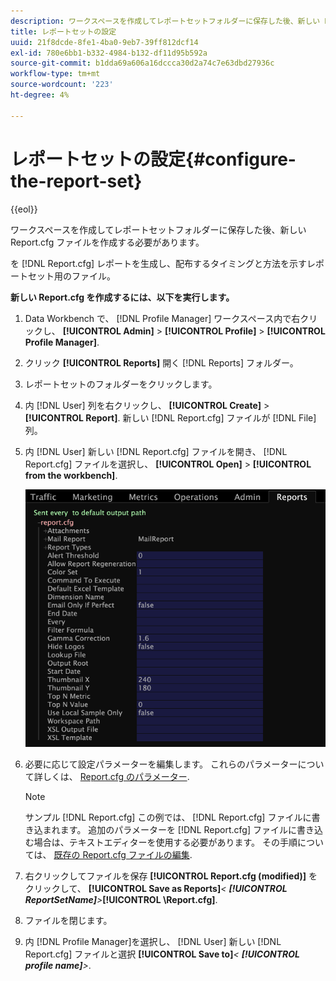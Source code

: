 ```yaml
---
description: ワークスペースを作成してレポートセットフォルダーに保存した後、新しい Report.cfg ファイルを作成する必要があります。
title: レポートセットの設定
uuid: 21f8dcde-8fe1-4ba0-9eb7-39ff812dcf14
exl-id: 780e6bb1-b332-4984-b132-df11d95b592a
source-git-commit: b1dda69a606a16dccca30d2a74c7e63dbd27936c
workflow-type: tm+mt
source-wordcount: '223'
ht-degree: 4%

---
```


# レポートセットの設定{#configure-the-report-set}

{{eol}}

ワークスペースを作成してレポートセットフォルダーに保存した後、新しい Report.cfg ファイルを作成する必要があります。

を [!DNL Report.cfg] レポートを生成し、配布するタイミングと方法を示すレポートセット用のファイル。

**新しい Report.cfg を作成するには、以下を実行します。**

1. Data Workbench で、 [!DNL Profile Manager] ワークスペース内で右クリックし、 **[!UICONTROL Admin]** > **[!UICONTROL Profile]** > **[!UICONTROL Profile Manager]**.
1. クリック **[!UICONTROL Reports]** 開く [!DNL Reports] フォルダー。
1. レポートセットのフォルダーをクリックします。
1. 内 [!DNL User] 列を右クリックし、 **[!UICONTROL Create]** > **[!UICONTROL Report]**. 新しい [!DNL Report.cfg] ファイルが [!DNL File]列。
1. 内 [!DNL User] 新しい [!DNL Report.cfg] ファイルを開き、 [!DNL Report.cfg] ファイルを選択し、 **[!UICONTROL Open]** > **[!UICONTROL from the workbench]**.

   ![ステップ情報](assets/cfg_reportcfg.png)

1. 必要に応じて設定パラメーターを編集します。 これらのパラメーターについて詳しくは、 [Report.cfg のパラメーター](../../../../../home/c-rpt-oview/c-rpt-param-ref/c-rpt-param.md#concept-838e59d72d3f4cb29ee15f5c7eb0ceff).

   >[!NOTE]
   >
   >サンプル [!DNL Report.cfg] この例では、 [!DNL Report.cfg] ファイルに書き込まれます。 追加のパラメーターを [!DNL Report.cfg] ファイルに書き込む場合は、テキストエディターを使用する必要があります。 その手順については、 [既存の Report.cfg ファイルの編集](../../../../../home/c-rpt-oview/c-work-rpt-sets/c-edit-ex-rpt-files/c-edit-ex-rpt-files.md#concept-96fd57159f454defa09bd18655a12887).

1. 右クリックしてファイルを保存 **[!UICONTROL Report.cfg (modified)]** をクリックして、 **[!UICONTROL Save as Reports\]***&lt; **[!UICONTROL ReportSetName]**>***[!UICONTROL \Report.cfg]**.
1. ファイルを閉じます。
1. 内 [!DNL Profile Manager]を選択し、 [!DNL User] 新しい [!DNL Report.cfg] ファイルと選択 **[!UICONTROL Save to]***&lt; **[!UICONTROL profile name]**>*.

